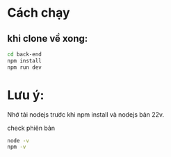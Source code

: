 # Cách chạy

## khi clone về xong:

```bash
cd back-end
npm install
npm run dev
```

# Lưu ý:

Nhớ tải nodejs trước khi npm install và nodejs bản 22v.

check phiên bản

```bash
node -v
npm -v
```
